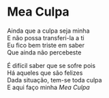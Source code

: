 <!-- Mea Culpa :: 2023-05-12 23:09:49 -->

# Mea Culpa

Ainda que a culpa seja minha  
E não possa transferi-la a ti  
Eu fico bem triste em saber  
Que ainda não percebeste  

É difícil saber que se sofre pois  
Há aqueles que são felizes  
Dada situação, tem-se toda culpa  
E aqui faço minha *Mea Culpa*  
